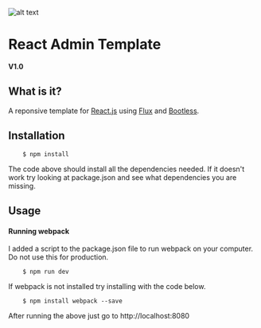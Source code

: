 ![alt text](https://raw.githubusercontent.com/nesbtesh/reactAdmin/master/photo.png)
# React Admin Template

**V1.0**

## What is it?

A reponsive template for [React.js](https://facebook.github.io/react/) using [Flux](https://facebook.github.io/flux/) and [Bootless](https://github.com/nesbtesh/Bootless).

## Installation

```
	$ npm install
```
The code above should install all the dependencies needed. If it doesn't work try looking at package.json and see what dependencies you are missing.

## Usage

#### Running webpack

I added a script to the package.json file to run webpack on your computer. Do not use this for production.

```
	$ npm run dev
```

If webpack is not installed try installing with the code below. 

```
 	$ npm install webpack --save
```

After running the above just go to http://localhost:8080

